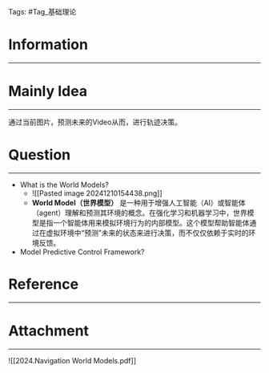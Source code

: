 Tags: #Tag_基础理论 
# Information
---


# Mainly Idea
---
通过当前图片，预测未来的Video从而，进行轨迹决策。

# Question
---
- What is the World Models?
	- ![[Pasted image 20241210154438.png]]
	- **World Model（世界模型）** 是一种用于增强人工智能（AI）或智能体（agent）理解和预测其环境的概念。在强化学习和机器学习中，世界模型是指一个智能体用来模拟环境行为的内部模型。这个模型帮助智能体通过在虚拟环境中“预测”未来的状态来进行决策，而不仅仅依赖于实时的环境反馈。
- Model Predictive Control Framework?

# Reference
---


# Attachment
---
![[2024.Navigation World Models.pdf]]